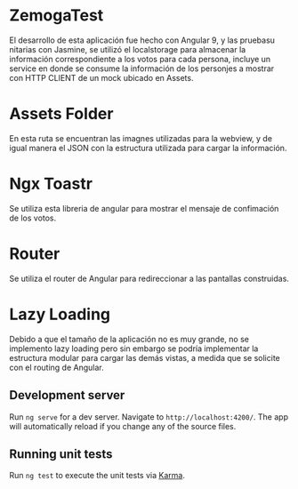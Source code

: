 # ZemogaTest

El desarrollo de esta aplicación fue hecho con Angular 9, y las pruebasu nitarias con Jasmine, se utilizó el localstorage para almacenar
la información correspondiente a los votos para cada persona, incluye un service en donde se consume la información de los personjes a mostrar con HTTP CLIENT de un mock ubicado en Assets.


# Assets Folder

En esta ruta se encuentran las imagnes utilizadas para la webview, y de igual manera el JSON con la estructura utilizada para cargar la información.

# Ngx Toastr

Se utiliza esta libreria de angular para mostrar el mensaje de confimación de los votos.

# Router

Se utiliza el router de Angular para redireccionar a las pantallas construidas.

#  Lazy Loading

Debido a que el tamaño de la aplicación no es muy grande, no se implemento lazy loading pero sin embargo se podría implementar la estructura modular para cargar las demás vistas, a medida que se solicite con el routing de Angular.

## Development server

Run `ng serve` for a dev server. Navigate to `http://localhost:4200/`. The app will automatically reload if you change any of the source files.

## Running unit tests

Run `ng test` to execute the unit tests via [Karma](https://karma-runner.github.io).
